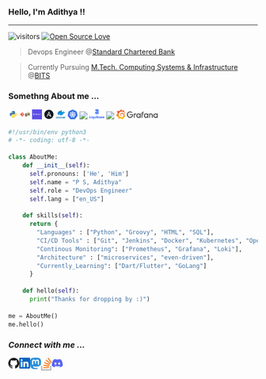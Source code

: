 ### <b>Hello, I'm Adithya !!</b>

---
![visitors](https://visitor-badge.laobi.icu/badge?page_id=psadi.psadi)
[![Open Source Love](https://badges.frapsoft.com/os/v1/open-source.svg?v=102)](https://github.com/ellerbrock/open-source-badge/)

> Devops Engineer @[Standard Chartered Bank](https://www.sc.com/in/)

> Currently Pursuing [M.Tech. Computing Systems & Infrastructure](https://bits-pilani-wilp.ac.in/m-tech/computing-systems-infrastructure.php) @[BITS](https://bits-pilani-wilp.ac.in/)

### <b>Somethng About me ... </b>
<code><img height="20" src="https://raw.githubusercontent.com/github/explore/80688e429a7d4ef2fca1e82350fe8e3517d3494d/topics/python/python.png"></code>
<code><img height="20" src="https://raw.githubusercontent.com/github/explore/80688e429a7d4ef2fca1e82350fe8e3517d3494d/topics/git/git.png"></code>
<code><img height="20" src="https://raw.githubusercontent.com/github/explore/80688e429a7d4ef2fca1e82350fe8e3517d3494d/topics/terraform/terraform.png"></code>
<code><img height="20" src="https://raw.githubusercontent.com/github/explore/80688e429a7d4ef2fca1e82350fe8e3517d3494d/topics/ansible/ansible.png"></code>
<code><img height="20" src="https://raw.githubusercontent.com/github/explore/80688e429a7d4ef2fca1e82350fe8e3517d3494d/topics/docker/docker.png"></code>
<code><img height="20" src="https://raw.githubusercontent.com/github/explore/80688e429a7d4ef2fca1e82350fe8e3517d3494d/topics/kubernetes/kubernetes.png"></code>
<code><img height="20" src="https://raw.githubusercontent.com/groovy/artwork/master/medium.png"></code>
<code><img height="20" src="https://github.com/liquibase/liquibase/raw/master/Liquibase.png"></code>
<code><img height="20" src="https://prometheus.io/assets/prometheus_logo_grey.svg"></code>
<code><img height="20" src="https://github.com/grafana/grafana/raw/main/docs/logo-horizontal.png"></code>

```python
#!/usr/bin/env python3
# -*- coding: utf-8 -*-

class AboutMe:
    def __init__(self):
      self.pronouns: ['He', 'Him']
      self.name = "P S, Adithya"
      self.role = "DevOps Engineer"
      self.lang = ["en_US"]

    def skills(self):
      return {
        "Languages" : ["Python", "Groovy", "HTML", "SQL"],
        "CI/CD Tools" : ["Git", "Jenkins", "Docker", "Kubernetes", "OpenShift", "Terraform", "Vault", "Ansible", "Rundeck", "Liquibase"],
        "Continous Monitoring": ["Prometheus", "Grafana", "Loki"],
        "Architecture" : ["microservices", "even-driven"],
        "Currently_Learning": ["Dart/Flutter", "GoLang"]
      }

    def hello(self):
      print("Thanks for dropping by :)")

me = AboutMe()
me.hello()
```

### *Connect with me ...*
<a href="https://github.com/psadi">
  <img align="left" alt="adithyaps github" width="22px" src="https://raw.githubusercontent.com/psadi/psadi/main/svg/github.svg" />
</a>

<a href="https://www.linkedin.com/in/adithya-ps-a4894869/">
  <img align="left" alt="adithyaps linkedin" width="22px" src="https://raw.githubusercontent.com/psadi/psadi/main/svg/linkedin.svg" />
</a>

<a href="https://mastodon.social/web/@addy3494">
  <img align="left" alt="adithyaps mastodon" width="22px" src="https://raw.githubusercontent.com/psadi/psadi/main/svg/mastodon.svg" />
</a>

<a href="https://stackoverflow.com/users/13554176/psadi">
  <img align="left" alt="adithyaps mastodon" width="22px" src="https://raw.githubusercontent.com/psadi/psadi/main/svg/stack-overflow.svg" />
</a>

<a href="https://discordapp.com/users/6611">
  <img align="left" alt="adithyaps mastodon" width="22px" src="https://raw.githubusercontent.com/psadi/psadi/main/svg/discord.svg" />
</a>

